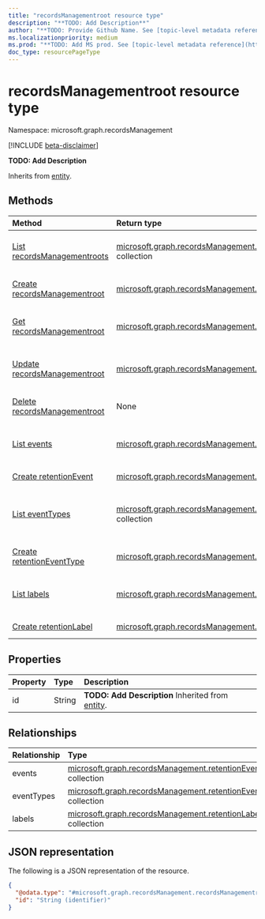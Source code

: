 ```yaml
---
title: "recordsManagementroot resource type"
description: "**TODO: Add Description**"
author: "**TODO: Provide Github Name. See [topic-level metadata reference](https://msgo.azurewebsites.net/add/document/guidelines/metadata.html#topic-level-metadata)**"
ms.localizationpriority: medium
ms.prod: "**TODO: Add MS prod. See [topic-level metadata reference](https://msgo.azurewebsites.net/add/document/guidelines/metadata.html#topic-level-metadata)**"
doc_type: resourcePageType
---
```


# recordsManagementroot resource type

Namespace: microsoft.graph.recordsManagement

[!INCLUDE [beta-disclaimer](../../includes/beta-disclaimer.md)]

**TODO: Add Description**


Inherits from [entity](../resources/recordsmanagement-entity.md).

## Methods
|Method|Return type|Description|
|:---|:---|:---|
|[List recordsManagementroots](../api/recordsmanagement-recordsmanagementroot-list.md)|[microsoft.graph.recordsManagement.recordsManagementroot](../resources/recordsmanagement-recordsmanagementroot.md) collection|Get a list of the [recordsManagementroot](../resources/recordsmanagement-recordsmanagementroot.md) objects and their properties.|
|[Create recordsManagementroot](../api/recordsmanagement-compliance-post-recordsmanagement.md)|[microsoft.graph.recordsManagement.recordsManagementroot](../resources/recordsmanagement-recordsmanagementroot.md)|Create a new [recordsManagementroot](../resources/recordsmanagement-recordsmanagementroot.md) object.|
|[Get recordsManagementroot](../api/recordsmanagement-recordsmanagementroot-get.md)|[microsoft.graph.recordsManagement.recordsManagementroot](../resources/recordsmanagement-recordsmanagementroot.md)|Read the properties and relationships of a [recordsManagementroot](../resources/recordsmanagement-recordsmanagementroot.md) object.|
|[Update recordsManagementroot](../api/recordsmanagement-recordsmanagementroot-update.md)|[microsoft.graph.recordsManagement.recordsManagementroot](../resources/recordsmanagement-recordsmanagementroot.md)|Update the properties of a [recordsManagementroot](../resources/recordsmanagement-recordsmanagementroot.md) object.|
|[Delete recordsManagementroot](../api/recordsmanagement-recordsmanagementroot-delete.md)|None|Deletes a [recordsManagementroot](../resources/recordsmanagement-recordsmanagementroot.md) object.|
|[List events](../api/recordsmanagement-recordsmanagementroot-list-events.md)|[microsoft.graph.recordsManagement.retentionEvent](../resources/recordsmanagement-retentionevent.md) collection|Get the retentionEvent resources from the events navigation property.|
|[Create retentionEvent](../api/recordsmanagement-recordsmanagementroot-post-events.md)|[microsoft.graph.recordsManagement.retentionEvent](../resources/recordsmanagement-retentionevent.md)|Create a new retentionEvent object.|
|[List eventTypes](../api/recordsmanagement-recordsmanagementroot-list-eventtypes.md)|[microsoft.graph.recordsManagement.retentionEventType](../resources/recordsmanagement-retentioneventtype.md) collection|Get the retentionEventType resources from the eventTypes navigation property.|
|[Create retentionEventType](../api/recordsmanagement-recordsmanagementroot-post-eventtypes.md)|[microsoft.graph.recordsManagement.retentionEventType](../resources/recordsmanagement-retentioneventtype.md)|Create a new retentionEventType object.|
|[List labels](../api/recordsmanagement-recordsmanagementroot-list-labels.md)|[microsoft.graph.recordsManagement.retentionLabel](../resources/recordsmanagement-retentionlabel.md) collection|Get the retentionLabel resources from the labels navigation property.|
|[Create retentionLabel](../api/recordsmanagement-recordsmanagementroot-post-labels.md)|[microsoft.graph.recordsManagement.retentionLabel](../resources/recordsmanagement-retentionlabel.md)|Create a new retentionLabel object.|

## Properties
|Property|Type|Description|
|:---|:---|:---|
|id|String|**TODO: Add Description** Inherited from [entity](../resources/recordsmanagement-entity.md).|

## Relationships
|Relationship|Type|Description|
|:---|:---|:---|
|events|[microsoft.graph.recordsManagement.retentionEvent](../resources/recordsmanagement-retentionevent.md) collection|**TODO: Add Description**|
|eventTypes|[microsoft.graph.recordsManagement.retentionEventType](../resources/recordsmanagement-retentioneventtype.md) collection|**TODO: Add Description**|
|labels|[microsoft.graph.recordsManagement.retentionLabel](../resources/recordsmanagement-retentionlabel.md) collection|**TODO: Add Description**|

## JSON representation
The following is a JSON representation of the resource.
<!-- {
  "blockType": "resource",
  "keyProperty": "id",
  "@odata.type": "microsoft.graph.recordsManagement.recordsManagementroot",
  "baseType": "microsoft.graph.entity",
  "openType": false
}
-->
``` json
{
  "@odata.type": "#microsoft.graph.recordsManagement.recordsManagementroot",
  "id": "String (identifier)"
}
```

